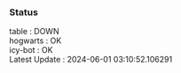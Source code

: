 ### Status


table : DOWN  
hogwarts : OK  
icy-bot : OK  
Latest Update : 2024-06-01 03:10:52.106291

